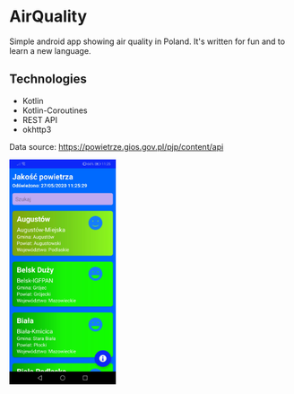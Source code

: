 # AirQuality
Simple android app showing air quality in Poland. It's written for fun and to learn a new language.

## Technologies

* Kotlin
* Kotlin-Coroutines
* REST API
* okhttp3

Data source: https://powietrze.gios.gov.pl/pjp/content/api

<img align="left" src="https://github.com/sebastiansiedlarz409/AirQuality/blob/master/ScreenShots/screenshot1.jpg" width=190>
